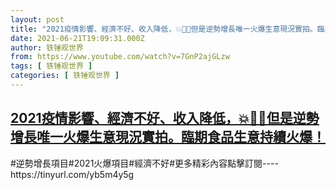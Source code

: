 ```yaml
---
layout: post
title: "2021疫情影響、經濟不好、收入降低，💥👣😅但是逆勢增長唯一火爆生意現況實拍。臨期食品生意持續火爆！"
date: 2021-06-21T19:09:31.000Z
author: 铁锤观世界
from: https://www.youtube.com/watch?v=7GnP2ajGLzw
tags: [ 铁锤观世界 ]
categories: [ 铁锤观世界 ]
---
```

<!--1624302571000-->
[2021疫情影響、經濟不好、收入降低，💥👣😅但是逆勢增長唯一火爆生意現況實拍。臨期食品生意持續火爆！](https://www.youtube.com/watch?v=7GnP2ajGLzw)
------

<div>
#逆勢增長項目#2021火爆項目#經濟不好#更多精彩內容點擊訂閱----https://tinyurl.com/yb5m4y5g
</div>
